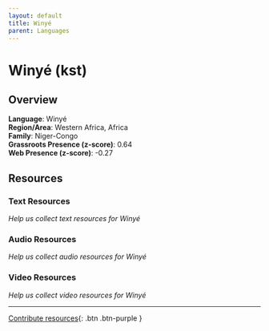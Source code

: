 ```yaml
---
layout: default
title: Winyé
parent: Languages
---
```


# Winyé (kst)

## Overview

**Language**: Winyé  
**Region/Area**: Western Africa, Africa  
**Family**: Niger-Congo  
**Grassroots Presence (z-score)**: 0.64  
**Web Presence (z-score)**: -0.27  

## Resources

### Text Resources
*Help us collect text resources for Winyé*

### Audio Resources
*Help us collect audio resources for Winyé*

### Video Resources
*Help us collect video resources for Winyé*

---

[Contribute resources](https://forms.office.com/e/1SfLJx3u1r){: .btn .btn-purple }
